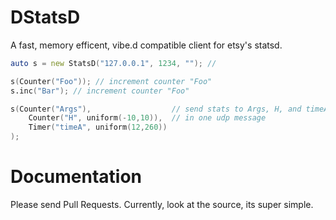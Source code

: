 # DStatsD
A fast, memory efficent, vibe.d compatible client for etsy's statsd.

```D
auto s = new StatsD("127.0.0.1", 1234, ""); // 

s(Counter("Foo")); // increment counter "Foo"
s.inc("Bar"); // increment counter "Foo"

s(Counter("Args"), 					// send stats to Args, H, and timeA 
	Counter("H", uniform(-10,10)),  // in one udp message
	Timer("timeA", uniform(12,260))
);
```

# Documentation
Please send Pull Requests. Currently, look at the source, its super simple.
